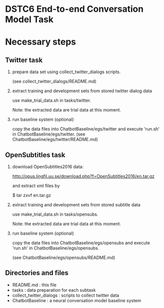 # DSTC6 End-to-end Conversation Model Task

# Necessary steps

## Twitter task

1. prepare data set using collect_twitter_dialogs scripts.

    (see collect_twitter_dialogs/README.md)
   
2. extract training and development sets from stored twitter dialog data

    use make_trial_data.sh in tasks/twitter.

    Note: the extracted data are trial data at this moment.

3. run baseline system (optional)

    copy the data files into ChatbotBaseline/egs/twitter and
    execute 'run.sh' in ChatbotBaseline/egs/twitter.
    (see ChatbotBaseline/egs/twitter/README.md)

## OpenSubtitles task

1. download OpenSubtitles2016 data:

    http://opus.lingfil.uu.se/download.php?f=OpenSubtitles2016/en.tar.gz

    and extract xml files by

    $ tar zxvf en.tar.gz

2. extract training and development sets from stored subtitle data 

    use make_trial_data.sh in tasks/opensubs.

    Note: the extracted data are trial data at this moment.

3. run baseline system (optional)

    copy the data files into ChatbotBaseline/egs/opensubs and
    execute 'run.sh' in ChatbotBaseline/egs/opensubs.

    (see ChatbotBaseline/egs/opensubs/README.md)

## Directories and files
- README.md : this file
- tasks : data preparation for each subtask
- collect_twitter_dialogs : scripts to collect twitter data
- ChatbotBaseline : a neural conversation model baseline system

